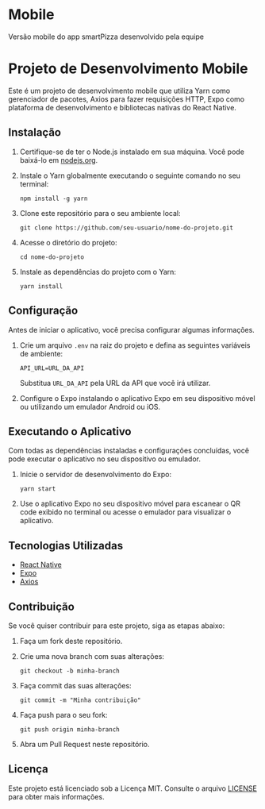 # Mobile
Versão mobile do app smartPizza desenvolvido pela equipe

# Projeto de Desenvolvimento Mobile

Este é um projeto de desenvolvimento mobile que utiliza Yarn como gerenciador de pacotes, Axios para fazer requisições HTTP, Expo como plataforma de desenvolvimento e bibliotecas nativas do React Native.

## Instalação

1. Certifique-se de ter o Node.js instalado em sua máquina. Você pode baixá-lo em [nodejs.org](https://nodejs.org).

2. Instale o Yarn globalmente executando o seguinte comando no seu terminal:

   ```shell
   npm install -g yarn
   ```

3. Clone este repositório para o seu ambiente local:

   ```shell
   git clone https://github.com/seu-usuario/nome-do-projeto.git
   ```

4. Acesse o diretório do projeto:

   ```shell
   cd nome-do-projeto
   ```

5. Instale as dependências do projeto com o Yarn:

   ```shell
   yarn install
   ```

## Configuração

Antes de iniciar o aplicativo, você precisa configurar algumas informações.

1. Crie um arquivo `.env` na raiz do projeto e defina as seguintes variáveis de ambiente:

   ```dotenv
   API_URL=URL_DA_API
   ```

   Substitua `URL_DA_API` pela URL da API que você irá utilizar.

2. Configure o Expo instalando o aplicativo Expo em seu dispositivo móvel ou utilizando um emulador Android ou iOS.

## Executando o Aplicativo

Com todas as dependências instaladas e configurações concluídas, você pode executar o aplicativo no seu dispositivo ou emulador.

1. Inicie o servidor de desenvolvimento do Expo:

   ```shell
   yarn start
   ```

2. Use o aplicativo Expo no seu dispositivo móvel para escanear o QR code exibido no terminal ou acesse o emulador para visualizar o aplicativo.

## Tecnologias Utilizadas

- [React Native](https://reactnative.dev)
- [Expo](https://expo.io)
- [Axios](https://github.com/axios/axios)

## Contribuição

Se você quiser contribuir para este projeto, siga as etapas abaixo:

1. Faça um fork deste repositório.

2. Crie uma nova branch com suas alterações:

   ```shell
   git checkout -b minha-branch
   ```

3. Faça commit das suas alterações:

   ```shell
   git commit -m "Minha contribuição"
   ```

4. Faça push para o seu fork:

   ```shell
   git push origin minha-branch
   ```

5. Abra um Pull Request neste repositório.

## Licença

Este projeto está licenciado sob a Licença MIT. Consulte o arquivo [LICENSE](LICENSE) para obter mais informações.
